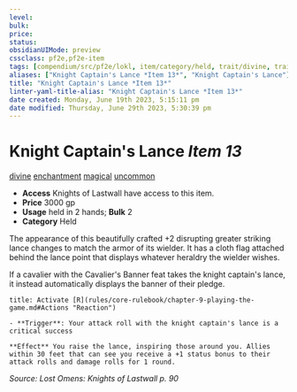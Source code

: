 ```yaml
---
level:
bulk:
price:
status:
obsidianUIMode: preview
cssclass: pf2e,pf2e-item
tags: [compendium/src/pf2e/lokl, item/category/held, trait/divine, trait/enchantment, trait/magical, trait/uncommon]
aliases: ["Knight Captain's Lance *Item 13*", "Knight Captain's Lance"]
title: "Knight Captain's Lance *Item 13*"
linter-yaml-title-alias: "Knight Captain's Lance *Item 13*"
date created: Monday, June 19th 2023, 5:15:11 pm
date modified: Thursday, June 29th 2023, 5:30:39 pm
---
```


# Knight Captain's Lance *Item 13*

[divine](rules/traits/divine.md) [enchantment](rules/traits/enchantment.md) [magical](rules/traits/magical.md) [uncommon](rules/traits/uncommon.md)  

- **Access** Knights of Lastwall have access to this item.
- **Price** 3000 gp
- **Usage** held in 2 hands; **Bulk** 2
- **Category** Held

The appearance of this beautifully crafted +2 disrupting greater striking lance changes to match the armor of its wielder. It has a cloth flag attached behind the lance point that displays whatever heraldry the wielder wishes.

If a cavalier with the Cavalier's Banner feat takes the knight captain's lance, it instead automatically displays the banner of their pledge.

```ad-embed-ability
title: Activate [R](rules/core-rulebook/chapter-9-playing-the-game.md#Actions "Reaction")

- **Trigger**: Your attack roll with the knight captain's lance is a critical success

**Effect** You raise the lance, inspiring those around you. Allies within 30 feet that can see you receive a +1 status bonus to their attack rolls and damage rolls for 1 round.
```

*Source: Lost Omens: Knights of Lastwall p. 90*
